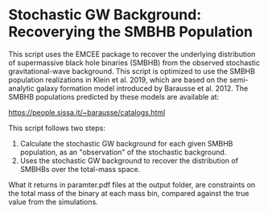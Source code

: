 # Stochastic GW Background: Recoverying the SMBHB Population

This script uses the EMCEE package to recover the underlying distribution of supermassive black hole binaries (SMBHB) from the observed stochastic gravitational-wave background. This script is optimized to use the SMBHB population realizations in Klein et al. 2019, which are based on the semi-analytic galaxy formation model introduced by Barausse et al. 2012. The SMBHB populations predicted by these models are available at: 

https://people.sissa.it/~barausse/catalogs.html


This script follows two steps: 
1) Calculate the stochastic GW background for each given SMBHB population, as an "observation" of the stochastic background. 
2) Uses the stochastic GW background to recover the distribution of SMBHBs over the total-mass space. 

What it returns in paramter.pdf files at the output folder, are constraints on the total mass of the binary at each mass bin, compared against the true value from the simulations.
